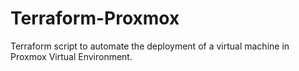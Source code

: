 # Terraform-Proxmox
Terraform script to automate the deployment of a virtual machine in Proxmox Virtual Environment.
